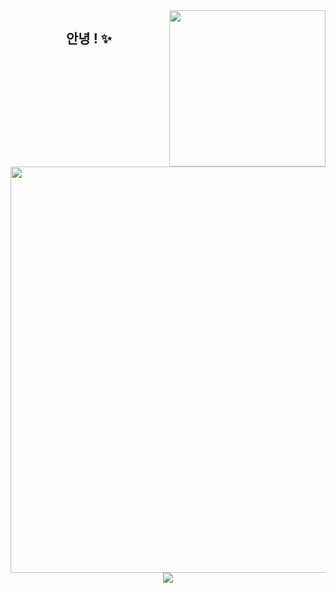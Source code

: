 <img src="https://i.imgur.com/uKT4Oad.png" align="right" height="250"/>

<h2 align="center"> 안녕 ! ✨</h2>

<p align="center">
   <img src="https://i.imgur.com/KfAPSap.png" width="650" />
   <img src="https://media.giphy.com/media/MTqDQqionCih6rwTh5/giphy.gif" />
</p>







<!-- <p align="center">
  <img src="https://media.giphy.com/media/MTqDQqionCih6rwTh5/giphy.gif" />
</p> -->
